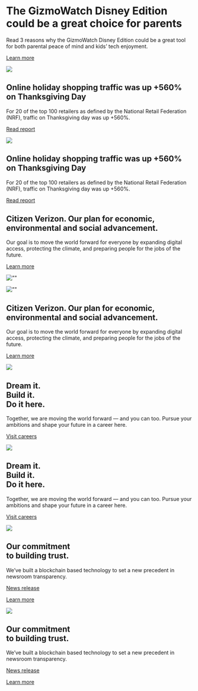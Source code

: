 The GizmoWatch Disney Edition could be a great choice for parents
=================================================================

Read 3 reasons why the GizmoWatch Disney Edition could be a great tool for both parental peace of mind and kids’ tech enjoyment.

[Learn more](https://www.verizon.com/about/news/kids-smartwatch "Read  Verizon 5G Ultra Wideband service available in more cities article")

![](/about/sites/default/files/2020-12/verizon-retail-report-644x362.jpg)

Online holiday shopping traffic was up +560% on Thanksgiving Day
----------------------------------------------------------------

For 20 of the top 100 retailers as defined by the National Retail Federation (NRF), traffic on Thanksgiving day was up +560%.

[Read report](https://www.verizon.com/about/verizon-business-retail-trends-report "Go to business retail report")

![](/about/sites/default/files/2020-12/verizon-retail-report-644x362.jpg)

Online holiday shopping traffic was up +560% on Thanksgiving Day
----------------------------------------------------------------

For 20 of the top 100 retailers as defined by the National Retail Federation (NRF), traffic on Thanksgiving day was up +560%.

[Read report](https://www.verizon.com/about/verizon-business-retail-trends-report "Go to business retail report")

Citizen Verizon. Our plan for economic, environmental and social advancement.
-----------------------------------------------------------------------------

Our goal is to move the world forward for everyone by expanding digital access, protecting the climate, and preparing people for the jobs of the future.

[Learn more](https://www.verizon.com/about/responsibility "Go to Citizen Verizon")

![""](/about/sites/default/files/2020-09/citizen-verizon-2-644x362.jpg)

![""](/about/sites/default/files/2020-09/citizen-verizon-2-644x362.jpg)

Citizen Verizon. Our plan for economic, environmental and social advancement.
-----------------------------------------------------------------------------

Our goal is to move the world forward for everyone by expanding digital access, protecting the climate, and preparing people for the jobs of the future.

[Learn more](https://www.verizon.com/about/responsibility "Go to Citizen Verizon")

![](/about/sites/default/files/2020-12/homepage-careers-image.jpg)

Dream it.  
Build it.  
Do it here.
-----------------------------------

Together, we are moving the world forward — and you can too. Pursue your ambitions and shape your future in a career here.

[Visit careers](https://www.verizon.com/about/careers "Go to careers web page")

![](/about/sites/default/files/2020-12/homepage-careers-image.jpg)

Dream it.  
Build it.  
Do it here.
-----------------------------------

Together, we are moving the world forward — and you can too. Pursue your ambitions and shape your future in a career here.

[Visit careers](https://www.verizon.com/about/careers "Go to careers web page")

![](/about/sites/default/files/2020-10/618x347-hero-block-chain-2_0.jpg)

Our commitment  
to building trust.
-----------------------------------

We’ve built a blockchain based technology to set a new precedent in newsroom transparency.

[News release](https://www.verizon.com/about/news/verizons-full-transparency-launches-blockchain-verification "Go to news release")

[Learn more](https://www.verizon.com/about/news/transparency-technology "Go to transparency technology page in same window")

![](/about/sites/default/files/2020-10/618x347-hero-block-chain-2_0.jpg)

Our commitment  
to building trust.
-----------------------------------

We’ve built a blockchain based technology to set a new precedent in newsroom transparency.

[News release](https://www.verizon.com/about/news/verizons-full-transparency-launches-blockchain-verification "Go to news release")

[Learn more](https://www.verizon.com/about/news/transparency-technology "Go to transparency technology page in same window")